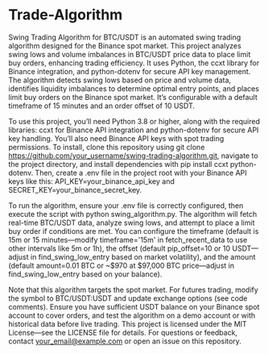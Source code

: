 # Trade-Algorithm
Swing Trading Algorithm for BTC/USDT is an automated swing trading algorithm designed for the Binance spot market. This project analyzes swing lows and volume imbalances in BTC/USDT price data to place limit buy orders, enhancing trading efficiency. It uses Python, the ccxt library for Binance integration, and python-dotenv for secure API key management. The algorithm detects swing lows based on price and volume data, identifies liquidity imbalances to determine optimal entry points, and places limit buy orders on the Binance spot market. It’s configurable with a default timeframe of 15 minutes and an order offset of 10 USDT.

To use this project, you’ll need Python 3.8 or higher, along with the required libraries: ccxt for Binance API integration and python-dotenv for secure API key handling. You’ll also need Binance API keys with spot trading permissions. To install, clone this repository using git clone https://github.com/your_username/swing-trading-algorithm.git, navigate to the project directory, and install dependencies with pip install ccxt python-dotenv. Then, create a .env file in the project root with your Binance API keys like this: API_KEY=your_binance_api_key and SECRET_KEY=your_binance_secret_key.

To run the algorithm, ensure your .env file is correctly configured, then execute the script with python swing_algorithm.py. The algorithm will fetch real-time BTC/USDT data, analyze swing lows, and attempt to place a limit buy order if conditions are met. You can configure the timeframe (default is 15m or 15 minutes—modify timeframe='15m' in fetch_recent_data to use other intervals like 5m or 1h), the offset (default pip_offset=10 or 10 USDT—adjust in find_swing_low_entry based on market volatility), and the amount (default amount=0.01 BTC or ~$970 at $97,000 BTC price—adjust in find_swing_low_entry based on your balance).

Note that this algorithm targets the spot market. For futures trading, modify the symbol to BTC/USDT:USDT and update exchange options (see code comments). Ensure you have sufficient USDT balance on your Binance spot account to cover orders, and test the algorithm on a demo account or with historical data before live trading. This project is licensed under the MIT License—see the LICENSE file for details. For questions or feedback, contact your_email@example.com or open an issue on this repository.

